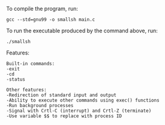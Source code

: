 To compile the program, run:

	gcc --std=gnu99 -o smallsh main.c

To run the executable produced by the command above, run:

	./smallsh

Features:

	Built-in commands:
	-exit
	-cd
	-status

	Other features:
	-Redirection of standard input and output
	-Ability to execute other commands using exec() functions
	-Run background processes
	-Signal with Crtl-C (interrupt) and Crtl-Z (terminate)
	-Use variable $$ to replace with process ID
